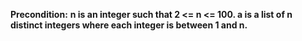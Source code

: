 **Precondition:** **n is an integer such that 2 <= n <= 100. a is a list of n distinct integers where each integer is between 1 and n.**